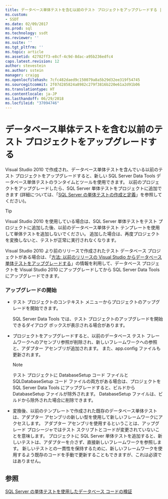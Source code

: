 ```yaml
---
title: データベース単体テストを含む以前のテスト プロジェクトをアップグレードする | Microsoft Docs
ms.custom:
- SSDT
ms.date: 02/09/2017
ms.prod: sql
ms.technology: ssdt
ms.reviewer: ''
ms.suite: ''
ms.tgt_pltfrm: ''
ms.topic: article
ms.assetid: 42782ff3-e8cf-4c9d-8dac-a95b236edfc4
caps.latest.revision: 12
author: stevestein
ms.author: sstein
manager: craigg
ms.openlocfilehash: 7cfc482daed9c150079a8a5b29d32ee319f54745
ms.sourcegitcommit: 2f07d285824a8982c279f3816b220e61a2d91b06
ms.translationtype: HT
ms.contentlocale: ja-JP
ms.lasthandoff: 06/29/2018
ms.locfileid: "37094746"
---
```

# <a name="upgrade-an-older-test-project-containing-database-unit-tests"></a>データベース単体テストを含む以前のテスト プロジェクトをアップグレードする
Visual Studio 2010 で作成され、データベース単体テストを含んでいる以前のテスト プロジェクトをアップグレードすると、新しい SQL Server Data Tools データベース単体テストのランタイムとツールを使用できます。 以前のプロジェクトをアップグレードしたら、SQL Server 単体テストをプロジェクトに追加できます (詳細については、「[SQL Server の単体テストの作成と定義](../ssdt/creating-and-defining-sql-server-unit-tests.md)」を参照してください)。  
  
> [!TIP]  
> Visual Studio 2010 を使用している場合は、SQL Server 単体テストをテスト プロジェクトに追加した後、以前のデータベース単体テスト テンプレートを使用して単体テストを追加しないでください。 追加した場合は、再度プロジェクトを変換しないと、テストが正常に実行されなくなります。  
  
Visual Studio 2010 より前のリリースで作成されたテスト データベース プロジェクトがある場合は、「[方法: 以前のリリースの Visual Studio からデータベース単体テストをアップグレードする](http://msdn.microsoft.com/library/dd193412(VS.100).aspx)」の情報を利用して、データベース プロジェクトを Visual Studio 2010 にアップグレードしてから SQL Server Data Tools にアップグレードできます。  
  
### <a name="initiating-an-upgrade"></a>アップグレードの開始  
  
-   テスト プロジェクトのコンテキスト メニューからプロジェクトのアップグレードを開始できます。  
  
    SQL Server Data Tools では、テスト プロジェクトのアップグレードを開始できるダイアログ ボックスが表示される場合があります。  
  
-   プロジェクトをアップグレードすると、以前のデータベース テスト フレームワークへのアセンブリ参照が削除され、新しいフレームワークへの参照と、アダプター アセンブリが追加されます。 また、app.config ファイルも更新されます。  
  
    > [!NOTE]  
    > テスト プロジェクトに DatabaseSetup コード ファイルと SQLDatabaseSetup コード ファイルの両方がある場合は、プロジェクトを SQL Server Data Tools にアップグレードすると、ビルドから DatabaseSetup ファイルが除外されます。 DatabaseSetup ファイルは、ビルドから除外された場合に削除できます。  
  
-   変換後、以前のテンプレートで作成された既存のデータベース単体テストは、アダプター アセンブリの新しい型を使用して新しいフレームワークにアクセスします。 アダプター アセンブリを使用するということは、アップグレード プロシージャではテスト スクリプトとコードが変更されていないことを意味します。 プロジェクトに SQL Server 単体テストを追加すると、新しいテストは、アダプターを介さず、直接新しいフレームワークを参照します。 新しいテストとの一貫性を保持するために、新しいフレームワークを使用するよう既存のコードを手動で更新することもできますが、これは必須ではありません。  
  
## <a name="see-also"></a>参照  
[SQL Server の単体テストを使用したデータベース コードの検証](../ssdt/verifying-database-code-by-using-sql-server-unit-tests.md)  
  
